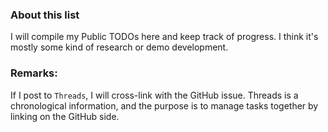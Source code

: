 ### About this list
I will compile my Public TODOs here and keep track of progress.
I think it's mostly some kind of research or demo development.

### Remarks:
If I post to `Threads`, I will cross-link with the GitHub issue.
Threads is a chronological information, and the purpose is to manage tasks together by linking on the GitHub side.
